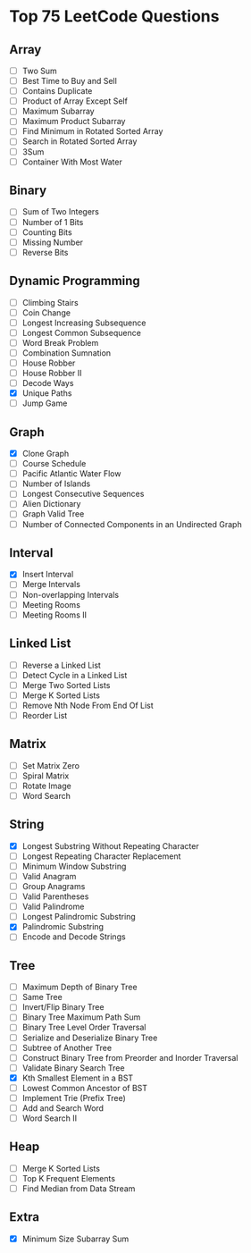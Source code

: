 # Top 75 LeetCode Questions

## Array
- [ ] Two Sum
- [ ] Best Time to Buy and Sell
- [ ] Contains Duplicate
- [ ] Product of Array Except Self
- [ ] Maximum Subarray
- [ ] Maximum Product Subarray
- [ ] Find Minimum in Rotated Sorted Array
- [ ] Search in Rotated Sorted Array
- [ ] 3Sum
- [ ] Container With Most Water

## Binary
- [ ] Sum of Two Integers
- [ ] Number of 1 Bits
- [ ] Counting Bits
- [ ] Missing Number
- [ ] Reverse Bits

## Dynamic Programming
- [ ] Climbing Stairs
- [ ] Coin Change
- [ ] Longest Increasing Subsequence
- [ ] Longest Common Subsequence
- [ ] Word Break Problem
- [ ] Combination Sumnation
- [ ] House Robber
- [ ] House Robber II
- [ ] Decode Ways
- [x] Unique Paths
- [ ] Jump Game

## Graph
- [x] Clone Graph
- [ ] Course Schedule
- [ ] Pacific Atlantic Water Flow
- [ ] Number of Islands
- [ ] Longest Consecutive Sequences
- [ ] Alien Dictionary
- [ ] Graph Valid Tree
- [ ] Number of Connected Components in an Undirected Graph

## Interval
- [x] Insert Interval
- [ ] Merge Intervals
- [ ] Non-overlapping Intervals
- [ ] Meeting Rooms
- [ ] Meeting Rooms II

## Linked List
- [ ] Reverse a Linked List
- [ ] Detect Cycle in a Linked List
- [ ] Merge Two Sorted Lists
- [ ] Merge K Sorted Lists
- [ ] Remove Nth Node From End Of List
- [ ] Reorder List

## Matrix
- [ ] Set Matrix Zero
- [ ] Spiral Matrix
- [ ] Rotate Image
- [ ] Word Search

## String
- [x] Longest Substring Without Repeating Character
- [ ] Longest Repeating Character Replacement
- [ ] Minimum Window Substring
- [ ] Valid Anagram
- [ ] Group Anagrams
- [ ] Valid Parentheses
- [ ] Valid Palindrome
- [ ] Longest Palindromic Substring
- [x] Palindromic Substring
- [ ] Encode and Decode Strings

## Tree
- [ ] Maximum Depth of Binary Tree
- [ ] Same Tree
- [ ] Invert/Flip Binary Tree
- [ ] Binary Tree Maximum Path Sum
- [ ] Binary Tree Level Order Traversal
- [ ] Serialize and Deserialize Binary Tree
- [ ] Subtree of Another Tree
- [ ] Construct Binary Tree from Preorder and Inorder Traversal
- [ ] Validate Binary Search Tree
- [x] Kth Smallest Element in a BST
- [ ] Lowest Common Ancestor of BST
- [ ] Implement Trie (Prefix Tree)
- [ ] Add and Search Word
- [ ] Word Search II

## Heap
- [ ] Merge K Sorted Lists
- [ ] Top K Frequent Elements
- [ ] Find Median from Data Stream

## Extra
- [x] Minimum Size Subarray Sum
